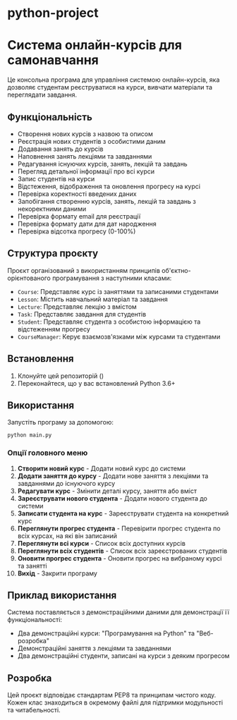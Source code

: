 # python-project
# Система онлайн-курсів для самонавчання

Це консольна програма для управління системою онлайн-курсів, яка дозволяє студентам реєструватися на курси, вивчати матеріали та переглядати завдання.

## Функціональність

- Створення нових курсів з назвою та описом
- Реєстрація нових студентів з особистими даним
- Додавання занять до курсів
- Наповнення занять лекціями та завданнями
- Редагування існуючих курсів, занять, лекцій та завдань
- Перегляд детальної інформації про всі курси
- Запис студентів на курси
- Відстеження, відображення та оновлення прогресу на курсі
- Перевірка коректності введених даних
- Запобігання створенню курсів, занять, лекцій та завдань з некоректними даними
- Перевірка формату email для реєстрації
- Перевірка формату дати для дат народження
- Перевірка відсотка прогресу (0-100%)

## Структура проєкту

Проєкт організований з використанням принципів об'єктно-орієнтованого програмування з наступними класами:

- `Course`: Представляє курс із заняттями та записаними студентами
- `Lesson`: Містить навчальний матеріал та завдання
- `Lecture`: Представляє лекцію з вмістом
- `Task`: Представляє завдання для студентів
- `Student`: Представляє студента з особистою інформацією та відстеженням прогресу
- `CourseManager`: Керує взаємозв'язками між курсами та студентами

## Встановлення

1. Клонуйте цей репозиторій ()
2. Переконайтеся, що у вас встановлений Python 3.6+

## Використання

Запустіть програму за допомогою:

```
python main.py
```

### Опції головного меню

1. **Створити новий курс** - Додати новий курс до системи
2. **Додати заняття до курсу** - Додати нове заняття з лекціями та завданнями до існуючого курсу
3. **Редагувати курс** - Змінити деталі курсу, заняття або вміст
4. **Зареєструвати нового студента** - Додати нового студента до системи
5. **Записати студента на курс** - Зареєструвати студента на конкретний курс
6. **Переглянути прогрес студента** - Перевірити прогрес студента по всіх курсах, на які він записаний
7. **Переглянути всі курси** - Список всіх доступних курсів
8. **Переглянути всіх студентів** - Список всіх зареєстрованих студентів
9. **Оновити прогрес студента** - Оновити прогрес на вибраному курсі та занятті
10. **Вихід** - Закрити програму

## Приклад використання

Система поставляється з демонстраційними даними для демонстрації її функціональності:
- Два демонстраційні курси: "Програмування на Python" та "Веб-розробка"
- Демонстраційні заняття з лекціями та завданнями
- Два демонстраційні студенти, записані на курси з деяким прогресом

## Розробка

Цей проєкт відповідає стандартам PEP8 та принципам чистого коду. Кожен клас знаходиться в окремому файлі для підтримки модульності та читабельності.
